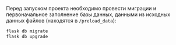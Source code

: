 
Перед запуском проекта необходимо провести миграции и первоначальное заполнение
базы данных, данными из исходных данных файлов (находятся в `/preload_data`):
```bash
flask db migrate
flask db upgrade
```


